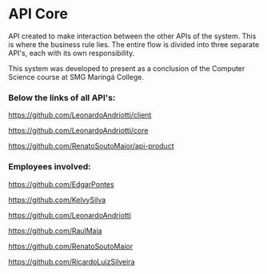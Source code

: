 # API Core
API created to make interaction between the other APIs of the system. This is where the business rule lies.
The entire flow is divided into three separate API's, each with its own responsibility.

This system was developed to present as a conclusion of the Computer Science course at SMG Maringá College.

### Below the links of all API's:
https://github.com/LeonardoAndriotti/client

https://github.com/LeonardoAndriotti/core

https://github.com/RenatoSoutoMaior/api-product

### Employees involved:
https://github.com/EdgarPontes

https://github.com/KelvySilva

https://github.com/LeonardoAndriotti

https://github.com/RaulMaia

https://github.com/RenatoSoutoMaior

https://github.com/RicardoLuizSilveira
